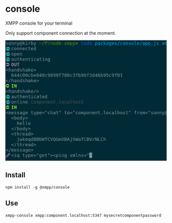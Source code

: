 # console

XMPP console for your terminal

Only support component connection at the moment.

![](screenshot.png)

## Install

```
npm install -g @xmpp/console
```

## Use

```
xmpp-console xmpp:component.localhost:5347 mysecretcomponentpassword
```
